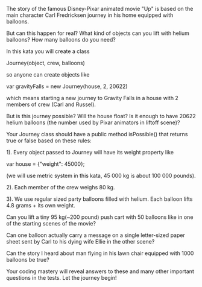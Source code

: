 The story of the famous Disney-Pixar animated movie "Up" is based on the main character Carl Fredricksen journey in his home equipped with balloons.

But can this happen for real? What kind of objects can you lift with helium balloons? How many balloons do you need?

In this kata you will create a class

Journey(object, crew, balloons)

so anyone can create objects like

var gravityFalls = new Journey(house, 2, 20622)

which means starting a new journey to Gravity Falls in a house with 2 members of crew (Carl and Russel).

But is this journey possible? Will the house float? Is it enough to have 20622 helium balloons (the number used by Pixar animators in liftoff scene)?

Your Journey class should have a public method isPossible() that returns true or false based on these rules:

1). Every object passed to Journey will have its weight property like

var house = {"weight": 45000};

(we will use metric system in this kata, 45 000 kg is about 100 000 pounds).

2). Each member of the crew weighs 80 kg.

3). We use regular sized party balloons filled with helium. Each balloon lifts 4.8 grams + its own weight.

Can you lift a tiny 95 kg(~200 pound) push cart with 50 balloons like in one of the starting scenes of the movie?

Can one balloon actually carry a message on a single letter-sized paper sheet sent by Carl to his dying wife Ellie in the other scene?

Can the story I heard about man flying in his lawn chair equipped with 1000 balloons be true?

Your coding mastery will reveal answers to these and many other important questions in the tests. Let the journey begin!